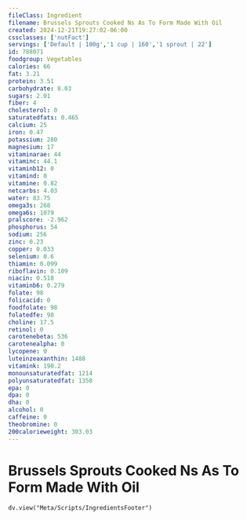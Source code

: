 ```yaml
---
fileClass: Ingredient
filename: Brussels Sprouts Cooked Ns As To Form Made With Oil
created: 2024-12-21T19:27:02-06:00
cssclasses: ['nutFact']
servings: ['Default | 100g','1 cup | 160','1 sprout | 22']
id: 788071
foodgroup: Vegetables
calories: 66
fat: 3.21
protein: 3.51
carbohydrate: 8.03
sugars: 2.01
fiber: 4
cholesterol: 0
saturatedfats: 0.465
calcium: 25
iron: 0.47
potassium: 280
magnesium: 17
vitaminarae: 44
vitaminc: 44.1
vitaminb12: 0
vitamind: 0
vitamine: 0.82
netcarbs: 4.03
water: 83.75
omega3s: 268
omega6s: 1079
pralscore: -2.962
phosphorus: 54
sodium: 256
zinc: 0.23
copper: 0.033
selenium: 0.6
thiamin: 0.099
riboflavin: 0.109
niacin: 0.518
vitaminb6: 0.279
folate: 98
folicacid: 0
foodfolate: 98
folatedfe: 98
choline: 17.5
retinol: 0
carotenebeta: 536
carotenealpha: 0
lycopene: 0
luteinzeaxanthin: 1488
vitamink: 190.2
monounsaturatedfat: 1214
polyunsaturatedfat: 1358
epa: 0
dpa: 0
dha: 0
alcohol: 0
caffeine: 0
theobromine: 0
200calorieweight: 303.03
---
```


# Brussels Sprouts Cooked Ns As To Form Made With Oil

```dataviewjs
dv.view("Meta/Scripts/IngredientsFooter")
```